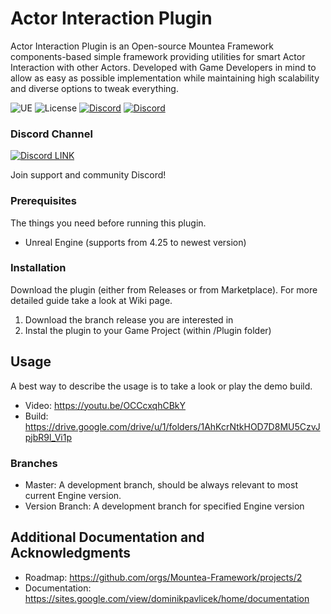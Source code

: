 # Actor Interaction Plugin

Actor Interaction Plugin is an Open-source Mountea Framework components-based simple framework providing utilities for smart Actor Interaction with other Actors.
Developed with Game Developers in mind to allow as easy as possible implementation while maintaining high scalability and diverse options to tweak everything.


![UE](https://img.shields.io/badge/supported-4.25%2B-green)
![License](https://img.shields.io/github/license/Mountea-Framework/ActorInteractionPlugin)
[![Discord](https://badgen.net/discord/online-members/2vXWEEN?label=Discord&logo=discord&logoColor=ffffff&color=7389D8)](https://discord.com/invite/2vXWEEN)
[![Discord](https://badgen.net/discord/members/2vXWEEN?label=Discord&logo=discord&logoColor=ffffff&color=7389D8)](https://discord.com/invite/2vXWEEN)

### Discord Channel

[![Discord LINK](https://static.wikia.nocookie.net/siivagunner/images/9/9f/Discord_icon.svg/revision/latest?cb=20210814160101)](https://discord.gg/2vXWEEN)

Join support and community Discord!

### Prerequisites

The things you need before running this plugin.

* Unreal Engine (supports from 4.25 to newest version)

### Installation

Download the plugin (either from Releases or from Marketplace). For more detailed guide take a look at Wiki page.

1. Download the branch release you are interested in
2. Instal the plugin to your Game Project (within /Plugin folder)


## Usage

A best way to describe the usage is to take a look or play the demo build.
* Video: https://youtu.be/OCCcxqhCBkY
* Build: https://drive.google.com/drive/u/1/folders/1AhKcrNtkHOD7D8MU5CzvJpjbR9l_Vi1p

### Branches

* Master: A development branch, should be always relevant to most current Engine version.
* Version Branch: A development branch for specified Engine version

## Additional Documentation and Acknowledgments

* Roadmap: https://github.com/orgs/Mountea-Framework/projects/2
* Documentation: https://sites.google.com/view/dominikpavlicek/home/documentation 
